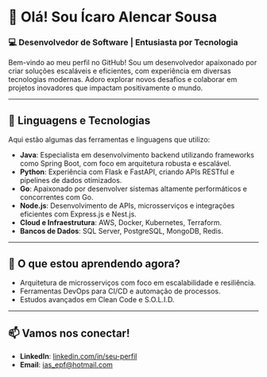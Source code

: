 # 👋 Olá! Sou Ícaro Alencar Sousa

### 💻 Desenvolvedor de Software | Entusiasta por Tecnologia

Bem-vindo ao meu perfil no GitHub! Sou um desenvolvedor apaixonado por criar soluções escaláveis e eficientes, com experiência em diversas tecnologias modernas. Adoro explorar novos desafios e colaborar em projetos inovadores que impactam positivamente o mundo.

---

## 🚀 Linguagens e Tecnologias

Aqui estão algumas das ferramentas e linguagens que utilizo:

- **Java**: Especialista em desenvolvimento backend utilizando frameworks como Spring Boot, com foco em arquitetura robusta e escalável.
- **Python**: Experiência com Flask e FastAPI, criando APIs RESTful e pipelines de dados otimizados.
- **Go**: Apaixonado por desenvolver sistemas altamente performáticos e concorrentes com Go.
- **Node.js**: Desenvolvimento de APIs, microsserviços e integrações eficientes com Express.js e Nest.js.
- **Cloud e Infraestrutura**: AWS, Docker, Kubernetes, Terraform.
- **Bancos de Dados**: SQL Server, PostgreSQL, MongoDB, Redis.

---
<!--
## 📂 Repositórios em Destaque

🔹 [**Nome do Projeto 1**](#)  
Descrição breve do projeto, como objetivos e impacto.  

🔹 [**Nome do Projeto 2**](#)  
Descrição breve do projeto, como objetivos e impacto.  

🔹 [**Nome do Projeto 3**](#)  
Descrição breve do projeto, como objetivos e impacto.  
-->


## 🌱 O que estou aprendendo agora?

- Arquitetura de microsserviços com foco em escalabilidade e resiliência.
- Ferramentas DevOps para CI/CD e automação de processos.
- Estudos avançados em Clean Code e S.O.L.I.D.

---

## 📫 Vamos nos conectar!

- **LinkedIn**: [linkedin.com/in/seu-perfil](#)
- **Email**: ias_epf@hotmail.com
